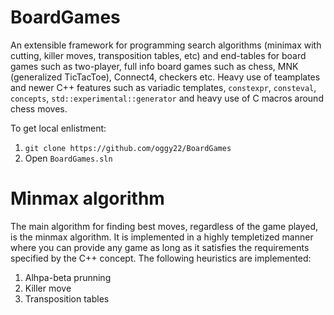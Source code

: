 # BoardGames
An extensible framework for programming search algorithms (minimax with cutting, killer moves, transposition tables, etc) and end-tables for board games such as two-player, full info board games such as chess, MNK (generalized TicTacToe), Connect4, checkers etc. Heavy use of teamplates and newer C++ features such as variadic templates, `constexpr`, `consteval`, `concepts`, `std::experimental::generator` and heavy use of C macros around chess moves.

To get local enlistment:
1. `git clone https://github.com/oggy22/BoardGames`
2. Open `BoardGames.sln`

# Minmax algorithm
The main algorithm for finding best moves, regardless of the game played, is the minmax algorithm. It is implemented in a highly templetized manner where you can provide any game as long as it satisfies the requirements specified by the C++ concept. The following heuristics are implemented:
1. Alhpa-beta prunning
1. Killer move
1. Transposition tables

